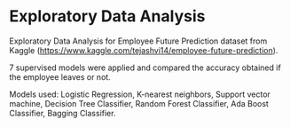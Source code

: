 # Exploratory Data Analysis

Exploratory Data Analysis for Employee Future Prediction dataset from Kaggle (https://www.kaggle.com/tejashvi14/employee-future-prediction). 

7 supervised models were applied and compared the accuracy obtained if the employee leaves or not.

Models used:  Logistic Regression, K-nearest neighbors, Support vector machine, Decision Tree Classifier, Random Forest Classifier, Ada Boost Classifier, Bagging Classifier.
